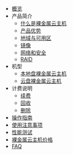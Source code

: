 
* [概览](/uphost/README)
* 产品简介
    * [什么是裸金属云主机](/uphost/concepts/uphost)
    * [产品优势](/uphost/concepts/advantages)
    * [地域与可用区](/uphost/concepts/az)
    * [镜像](/uphost/concepts/image)
    * [网络和安全](/uphost/concepts/network)
    * [RAID](/uphost/concepts/raid)
* 机型
    * [本地盘裸金属云主机](/uphost/type/normal)
    * [云盘裸金属云主机](/uphost/type/baremetal)
* 计费说明
    * [续费](/uphost/bill/renew)
    * [回收](/uphost/bill/recycle)
    * [删除](/uphost/bill/delete)
* [操作指南](/uphost/common)
* [使用注意事项](/uphost/notice)
* [性能测试](/uphost/io_uphost)
* [裸金属云主机价格](/uphost/price)
* [FAQ](/uphost/faq)

       
    
        
